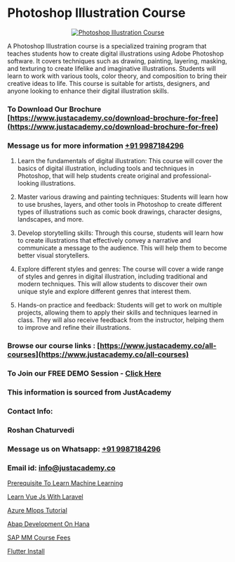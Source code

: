 # Photoshop Illustration Course

<p align="center">
  <a href="https://justacademy.co/course-detail/photoshop-training">
    <img src="https://justacademy.co/storage2/course_image/1676637576_course_image.webp" alt="Photoshop Illustration Course">
  </a>
</p>


A Photoshop Illustration course is a specialized training program that teaches students how to create digital illustrations using Adobe Photoshop software. It covers techniques such as drawing, painting, layering, masking, and texturing to create lifelike and imaginative illustrations. Students will learn to work with various tools, color theory, and composition to bring their creative ideas to life. This course is suitable for artists, designers, and anyone looking to enhance their digital illustration skills. 
### To Download Our Brochure [https://www.justacademy.co/download-brochure-for-free](https://www.justacademy.co/download-brochure-for-free)
### Message us for more information [+91 9987184296](https://api.whatsapp.com/send?phone=919987184296)
1) Learn the fundamentals of digital illustration: This course will cover the basics of digital illustration, including tools and techniques in Photoshop, that will help students create original and professional-looking illustrations.

2) Master various drawing and painting techniques: Students will learn how to use brushes, layers, and other tools in Photoshop to create different types of illustrations such as comic book drawings, character designs, landscapes, and more.

3) Develop storytelling skills: Through this course, students will learn how to create illustrations that effectively convey a narrative and communicate a message to the audience. This will help them to become better visual storytellers.

4) Explore different styles and genres: The course will cover a wide range of styles and genres in digital illustration, including traditional and modern techniques. This will allow students to discover their own unique style and explore different genres that interest them.

5) Hands-on practice and feedback: Students will get to work on multiple projects, allowing them to apply their skills and techniques learned in class. They will also receive feedback from the instructor, helping them to improve and refine their illustrations.

### Browse our course links : [https://www.justacademy.co/all-courses](https://www.justacademy.co/all-courses) 
### To Join our FREE DEMO Session - [Click Here](https://www.justacademy.co/register-for-course-demo)


### This information is sourced from JustAcademy
### Contact Info:
### Roshan Chaturvedi
### Message us on Whatsapp: [+91 9987184296](https://api.whatsapp.com/send?phone=919987184296)
### Email id: [info@justacademy.co](mailto:info@justacademy.co)
                
[Prerequisite To Learn Machine Learning](https://www.linkedin.com/pulse/prerequisite-learn-machine-learning-justacademy-pune-8dlfc?trackingId=9ZvnKhuqHKjQLZwbH3xxtQ%3D%3D&lipi=urn%3Ali%3Apage%3Ad_flagship3_company_admin%3BdDdMc5iZRQyVFQUn28yu5g%3D%3D)

[Learn Vue Js With Laravel](https://www.linkedin.com/pulse/learn-vue-js-laravel-justacademy-bay-area-tw69c?trackingId=Kdki8anzIiRfMWI8afrxcA%3D%3D&lipi=urn%3Ali%3Apage%3Ad_flagship3_company_admin%3BF16vFVlwTBq9N188C2SLQg%3D%3D)

[Azure Mlops Tutorial](https://medium.com/@mistersumit961/azure-mlops-tutorial-f9079d26d1c3)

[Abap Development On Hana](https://medium.com/@mistersumit961/abap-development-on-hana-a6297ebd11d6)

[SAP MM Course Fees](https://justacademyin.github.io/Articles/SAP-MM-Course-Fees)

[Flutter Install](https://justacademyin.github.io/Articles/Flutter-Install)

